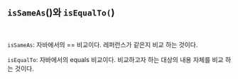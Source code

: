 ## `isSameAs`()와 `isEqualTo(`)

<br/>

 `isSameAs`: 자바에서의 == 비교이다. 레퍼런스가 같은지 비교 하는 것이다.

 `isEqualTo`: 자바에서의 equals 비교이다. 비교하고자 하는 대상의 내용 자체를 비교 하는 것이다.

